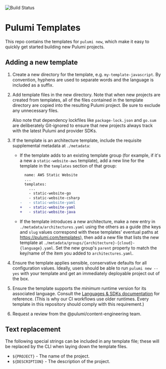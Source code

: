 ![Build Status](https://github.com/pulumi/templates/actions/workflows/ci.yml/badge.svg?branch=master)

# Pulumi Templates

This repo contains the templates for `pulumi new`, which make it easy to quickly get started building new Pulumi projects.

## Adding a new template

1. Create a new directory for the template, e.g. `my-template-javascript`. By convention, hyphens are used to separate words and the language is included as a suffix.

1. Add template files in the new directory. Note that when new projects are created from templates, all of the files contained in the template directory are copied into the resulting Pulumi project. Be sure to exclude any unnecessary files.

   Also note that dependency lockfiles like `package-lock.json` and `go.sum` are deliberately Git-ignored to ensure that new projects always track with the latest Pulumi and provider SDKs.

1. If the template is an architecture template, include the requisite supplemental metadata at `./metadata`:

   - If the template adds to an existing template group (for example, if it's a new a `static-website-aws` template), add a new line for the template in the `templates` section of that group:

     ```diff
       name: AWS Static Website
       ...
       templates:
         ...
         - static-website-go
         - static-website-csharp
     -   - static-website-yaml
     +   - static-website-yaml
     +   - static-website-java
     ```

   - If the template introduces a new architecture, make a new entry in `./metadata/architectures.yaml` using the others as a guide (the keys and `slug` values correspond with these templates' eventual paths at <https://pulumi.com/templates>), then add a new file that lists the new template at `./metadata/groups/{architecture}-{cloud}-{language}.yaml`. Set the new group's `parent` property to match the key/name of the item you added to `architectures.yaml`.

1. Ensure the template applies sensible, conservative defaults for all configuration values. Ideally, users should be able to run `pulumi new --yes` with your template and get an immediately deployable project out of the box.

1. Ensure the template supports the _minimum_ runtime version for its associated language. Consult the [Languages & SDKs documentation](https://www.pulumi.com/docs/iac/languages-sdks/) for reference. (This is why our CI workflows use older runtimes. Every template in this repository should comply with this requirement.)

1. Request a review from the @pulumi/content-engineering team.

## Text replacement

The following special strings can be included in any template file; these will be replaced by the CLI when laying down the template files.

- `${PROJECT}` - The name of the project.
- `${DESCRIPTION}` - The description of the project.
